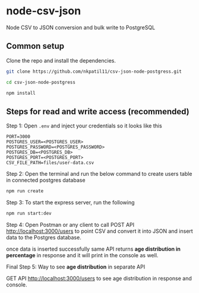 # node-csv-json
Node CSV to JSON conversion and bulk write to PostgreSQL

## Common setup

Clone the repo and install the dependencies.

```bash
git clone https://github.com/nkpatil11/csv-json-node-postgress.git
```
```bash
cd csv-json-node-postgress
```

```bash
npm install
```
## Steps for read and write access (recommended)

Step 1: Open `.env` and inject your credentials so it looks like this

```
PORT=3000
POSTGRES_USER=<POSTGRES_USER>
POSTGRES_PASSWORD=<POSTGRES_PASSWORD>
POSTGRES_DB=<POSTGRES_DB>
POSTGRES_PORT=<POSTGRES_PORT>
CSV_FILE_PATH=files/user-data.csv
```
Step 2: Open the terminal and run the below command to create users table in connected postgres database
```bash
npm run create
```

Step 3: To start the express server, run the following
```bash
npm run start:dev
```

Step 4: 
Open Postman or any client to call POST API [http://localhost:3000/users](http://localhost:3000/users) to point CSV and convert it into JSON and insert data to the Postgres database.

once data is inserted successfully same API returns **age distribution in percentage** in response and it will print in the console as well.

Final Step 5:
Way to see **age distribution** in separate API

GET API [http://localhost:3000/users](http://localhost:3000/users) to see age distribution in response and console.
